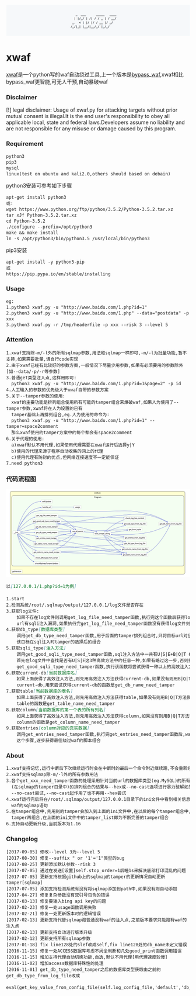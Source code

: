 
<img src="https://raw.githubusercontent.com/3xp10it/pic/master/xwafWhite.png">

# xwaf

<a href="https://github.com/3xp10it/bypass_waf/blob/master/xwaf.py">xwaf</a>是一个python写的waf自动绕过工具,上一个版本是<a href="https://github.com/3xp10it/bypass_waf/blob/master/bypass_waf.py">bypass_waf</a>,xwaf相比bypass_waf更智能,可无人干预,自动暴破waf

### Disclaimer


[!] legal disclaimer: Usage of xwaf.py for attacking targets without prior mutual consent is 
illegal.It is the end user's responsibility to obey all applicable local, state and federal laws.Developers
assume no liability and are not responsible for any misuse or damage caused by this program.



### Requirement

```
python3
pip3
mysql
linux(test on ubuntu and kali2.0,others should based on debain)
```

python3安装可参考如下步骤

    apt-get install python3
    或:
    wget https://www.python.org/ftp/python/3.5.2/Python-3.5.2.tar.xz
    tar xJf Python-3.5.2.tar.xz
    cd Python-3.5.2
    ./configure --prefix=/opt/python3
    make && make install
    ln -s /opt/python3/bin/python3.5 /usr/local/bin/python3
    
pip3安装

    apt-get install -y python3-pip
    或
    https://pip.pypa.io/en/stable/installing


### Usage

```
eg:
1.python3 xwaf.py -u "http://www.baidu.com/1.php?id=1"
2.python3 xwaf.py -u "http://www.baidu.com/1.php" --data="postdata" -p xxx
3.python3 xwaf.py -r /tmp/headerfile -p xxx --risk 3 --level 5
```

### Attention

```
1.xwaf支持除-m/-l外的所有sqlmap参数,用法和sqlmap一样即可,-m/-l为批量功能,暂不支持,如果需要批量,请自行code实现
2.由于xwaf已经有比较好的参数方案,一般情况下尽量少用参数,如果有必须要用的参数除外[如--data/-p/-r等参数]
3.普通get类型注入点,这样用即可:
  python3 xwaf.py -u "http://www.baidu.com/1.php?id=1&page=2" -p id
4.人工输入的参数的优先级大于xwaf自带的参数方案
5.关于--tamper参数的使用:
  xwaf的主要功能是排列组合使用所有可能的tamper组合来爆破waf,如果人为使用了--tamper参数,xwaf将在人为设置的已有
  tamper基础上再排列组合,eg.人为使用的命令为:
  python3 xwaf.py -u "http://www.baidu.com/1.php?id=1" --tamper=space2comment
  那么xwaf使用的tamper方案中的每个都会有space2comment
6.关于代理的使用:
  a)xwaf默认不用代理,如果使用代理需要在xwaf运行后选择y|Y
  b)使用的代理来源于程序自动收集的网上的代理
  c)使用代理有防封的优点,但网络连接速度不一定能保证
7.need python3

```

### 代码流程图

<img src="https://raw.githubusercontent.com/3xp10it/pic/master/xwaf.png">

```markdown
以[127.0.0.1/1.php?id=1为例]

1.start
2.检测系统/root/.sqlmap/output/127.0.0.1/log文件是否存在
3.获取log文件:
    如果不存在log文件则调用get_log_file_need_tamper函数,执行完这个函数后获得log文件,也即成功检测出目标
    url有sqli注入漏洞,如果执行完get_log_file_need_tamper函数没有获得log文件则认为该url没有sqli漏洞
4.获取db_type[数据库类型]
    调用get_db_type_need_tamper函数,用于后面的tamper排列组合时,只将目标url对应的数据库类型的tamper用于
    该目标在sql注入时tamper的选择后的组合
5.获取sqli_type[注入方法]
    调用get_good_sqli_type_need_tamper函数,sql注入方法中一共有U|S|E+B|Q|T 6种注入方法,后3种查询效率低,
    首先在log文件中查找是否有U|S|E这3种高效方法中的任意一种,如果有略过这一步,否则执行
    get_good_sqli_type_need_tamper函数,执行该函数将尝试获得一种以上的高效注入方法
6.获取current-db[当前数据库名]
    如果上面获得了高效注入方法,则先用高效注入方法获得current-db,如果没有则用B|Q|T方法尝试获得
    current-db,用来尝试获得current-db的函数是get_db_name_need_tamper
7.获取table[当前数据库的表名]
    如果上面获得了高效注入方法,则先用高效注入方法获得table,如果没有则用B|Q|T方法尝试获得table,尝试获得
    table的函数是get_table_name_need_tamper
8.获取column[当前数据库的第一个表的所有列名]
    如果上面获得了高效注入方法,则先用高效注入方法获得column,如果没有则用B|Q|T方法获得column,尝试获得
    column的函数是get_column_name_need_tamper
9.获取entries[column对应的真实数据]
    调用get_entries_need_tamper函数,执行完get_entries_need_tamper函数后,waf成功绕过,从上面的步骤一直到
    这个步骤,逐步获得最佳绕过waf的脚本组合
```

### About

```markdown
1.xwaf支持记忆,运行中断后下次继续运行时会在中断时的最后一个命令附近继续跑,不会重新经历上面的所有函数的处理
2.xwaf支持sqlmap除-m/-l外的所有参数用法
3.各个get_xxx_need_tamper函数的处理采用针对当前url的数据库类型(eg.MySQL)的所有过waf的脚本
  (在sqlmap的tamper目录中)的排列组合的结果与--hex或--no-cast选项进行暴力破解如果--hex起作用了则不再使用
  --no-cast尝试,--no-cast起作用了也不再用--hex尝试
4.xwaf运行完后将在/root/.sqlmap/output/127.0.0.1目录下的ini文件中看到相关信息,bypassed_command是成功暴破
  waf的sqlmap语句
5.在tamper组合中,先用到的tamper会加入到上面的ini文件中,在以后的每个tamper组合中,综合已经得到的有用的
  tamper再组合,在上面的ini文件中的tamper_list即为不断完善的tamper组合
6.支持自动更新升级,当前版本为1.16
```

### Changelog

```
[2017-09-05] 修改--level 3为--level 5
[2017-08-30] 修复--suffix " or '1'='1"类型的bug
[2017-08-25] 更新添加默认参数--risk 3
[2017-07-05] 通过在发送[设置]self.stop_order=1后睡1s来解决底部打印混乱的问题
[2017-07-05] 更新支持根据github上的sqlmap的tamper的更新情况自动更新tamper[sqlmap]
[2017-07-05] 添加支持检测系统有没有将sqlmap添加到path中,如果没有则自动添加
[2017-04-27] 修复复杂参数没有双引号包含的错误
[2017-03-13] 修复要输入bing api key的问题
[2017-02-23] 修复一处usage函数调用失败
[2017-02-21] 修复一处更新版本时的逻辑错误
[2017-02-13] 更新支持代替sqlmap跑普通没有waf的注入点,之前版本要求只能跑有waf的注入点
[2017-02-13] 更新支持自动进行版本升级
[2017-02-12] 更新支持所有sqlmap参数
[2017-01-18] fix line128处的slef改成self,fix line128处的db_name未定义错误
[2016-11-15] 修复一处ACCESS数据库考虑不周全判断和几处good_print函数调用错误
[2016-11-15] 增加支持代理自动切换功能,自选,默认不用代理[用代理速度较慢]
[2016-11-02] 增加access数据库特殊性的处理
[2016-11-01] get_db_type_need_tamper之后的数据库类型获取由之前的get_db_type_from_log_file改成
             eval(get_key_value_from_config_file(self.log_config_file,'default','db_type'))
```
